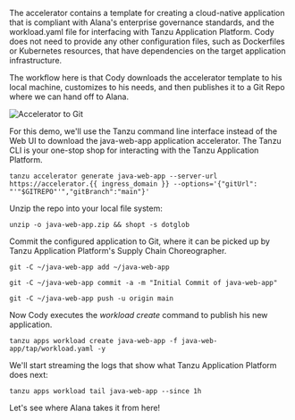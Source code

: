 The accelerator contains a template for creating a cloud-native application that is compliant with Alana's enterprise governance standards, and the workload.yaml file for interfacing with Tanzu Application Platform. Cody does not need to provide any other configuration files, such as Dockerfiles or Kubernetes resources, that have dependencies on the target application infrastructure.

The workflow here is that Cody downloads the accelerator template to his local machine, customizes to his needs, and then publishes it to a Git Repo where we can hand off to Alana.

![Accelerator to Git](images/push-to-git.png)

For this demo, we'll use the Tanzu command line interface instead of the Web UI to download the java-web-app application accelerator. The Tanzu CLI is your one-stop shop for interacting with the Tanzu Application Platform.

```execute
tanzu accelerator generate java-web-app --server-url https://accelerator.{{ ingress_domain }} --options='{"gitUrl": "'"$GITREPO"'","gitBranch":"main"}'
```

Unzip the repo into your local file system:

```execute
unzip -o java-web-app.zip && shopt -s dotglob
```

Commit the configured application to Git, where it can be picked up by Tanzu Application Platform's Supply Chain Choreographer.

```execute
git -C ~/java-web-app add ~/java-web-app
```

```execute
git -C ~/java-web-app commit -a -m "Initial Commit of java-web-app"
```

```execute
git -C ~/java-web-app push -u origin main
```

Now Cody executes the *workload create* command to publish his new application. 

```execute
tanzu apps workload create java-web-app -f java-web-app/tap/workload.yaml -y
```

We'll start streaming the logs that show what Tanzu Application Platform does next:

```execute-2
tanzu apps workload tail java-web-app --since 1h
```

Let's see where Alana takes it from here!

